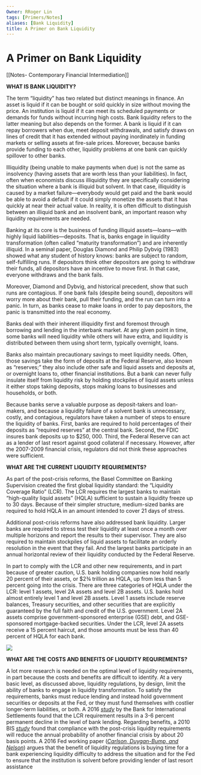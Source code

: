 ```yaml
---
Owner: RRoger Lin
tags: [Primers/Notes]
aliases: [Bank Liquidity]
title: A Primer on Bank Liquidity
---
```


# A Primer on Bank Liquidity

[[Notes- Contemporary Financial Intermediation]]

**WHAT IS BANK LIQUIDITY?**

The term “liquidity” has two related but distinct meanings in finance. An asset is liquid if it can be bought or sold quickly in size without moving the price. An institution is liquid if it can meet its scheduled payments or demands for funds without incurring high costs. Bank liquidity refers to the latter meaning but also depends on the former. A bank is liquid if it can repay borrowers when due,  meet deposit withdrawals,  and satisfy draws on lines of credit that it has extended without paying inordinately in funding markets or selling assets at fire-sale prices. Moreover,  because banks provide funding to each other,  liquidity problems at one bank can quickly spillover to other banks.

Illiquidity (being unable to make payments when due) is not the same as insolvency (having assets that are worth less than your liabilities). In fact,  often when economists discuss illiquidity they are specifically considering the situation where a bank is illiquid but solvent. In that case,  illiquidity is caused by a market failure—everybody would get paid and the bank would be able to avoid a default if it could simply monetize the assets that it has quickly at near their actual value. In reality,  it is often difficult to distinguish between an illiquid bank and an insolvent bank,  an important reason why liquidity requirements are needed.

Banking at its core is the business of funding illiquid assets—loans—with highly liquid liabilities—deposits. That is,  banks engage in liquidity transformation (often called “maturity transformation”) and are inherently illiquid. In a seminal paper,  Douglas Diamond and Philip Dybvig (1983) showed what any student of history knows: banks are subject to random,  self-fulfilling runs. If depositors think other depositors are going to withdraw their funds,  all depositors have an incentive to move first. In that case,  everyone withdraws and the bank fails.

Moreover,  Diamond and Dybvig,  and historical precedent,  show that such runs are contagious. If one bank fails (despite being sound),  depositors will worry more about their bank,  pull their funding,  and the run can turn into a panic. In turn,  as banks cease to make loans in order to pay depositors,  the panic is transmitted into the real economy.

Banks deal with their inherent illiquidity first and foremost through borrowing and lending in the interbank market. At any given point in time,  some banks will need liquidity while others will have extra,  and liquidity is distributed between them using short term,  typically overnight,  loans.

Banks also maintain precautionary savings to meet liquidity needs. Often,  those savings take the form of deposits at the Federal Reserve,  also known as “reserves;” they also include other safe and liquid assets and deposits at,  or overnight loans to,  other financial institutions. But a bank can never fully insulate itself from liquidity risk by holding stockpiles of liquid assets unless it either stops taking deposits,  stops making loans to businesses and households,  or both.

Because banks serve a valuable purpose as deposit-takers and loan-makers,  and because a liquidity failure of a solvent bank is unnecessary,  costly,  and contagious,  regulators have taken a number of steps to ensure the liquidity of banks. First,  banks are required to hold percentages of their deposits as “required reserves” at the central bank. Second,  the FDIC insures bank deposits up to $250,  000. Third,  the Federal Reserve can act as a lender of last resort against good collateral if necessary. However,  after the 2007-2009 financial crisis,  regulators did not think these approaches were sufficient.

**WHAT ARE THE CURRENT LIQUIDITY REQUIREMENTS?**

As part of the post-crisis reforms,  the Basel Committee on Banking Supervision created the first global liquidity standard: the “Liquidity Coverage Ratio” (LCR). The LCR requires the largest banks to maintain “high-quality liquid assets” (HQLA) sufficient to sustain a liquidity freeze up to 30 days. Because of their simpler structure,  medium-sized banks are required to hold HQLA in an amount intended to cover 21 days of stress.

Additional post-crisis reforms have also addressed bank liquidity. Larger banks are required to stress test their liquidity at least once a month over multiple horizons and report the results to their supervisor. They are also required to maintain stockpiles of liquid assets to facilitate an orderly resolution in the event that they fail. And the largest banks participate in an annual horizontal review of their liquidity conducted by the Federal Reserve.

In part to comply with the LCR and other new requirements,  and in part because of greater caution,  U.S. bank holding companies now hold nearly 20 percent of their assets,  or $2¾ trillion as HQLA,  up from less than 5 percent going into the crisis. There are three categories of HQLA under the LCR: level 1 assets,  level 2A assets and level 2B assets. U.S. banks hold almost entirely level 1 and level 2B assets. Level 1 assets include reserve balances,  Treasury securities,  and other securities that are explicitly guaranteed by the full faith and credit of the U.S. government. Level 2A assets comprise government-sponsored enterprise (GSE) debt,  and GSE-sponsored mortgage-backed securities. Under the LCR,  level 2A assets receive a 15 percent haircut,  and those amounts must be less than 40 percent of HQLA for each bank.

[![](https://bpi.com/wp-content/uploads/2019/08/HQLA-Calculations-1024x732.png)](https://bpi.com/wp-content/uploads/2019/08/HQLA-Calculations-1024x732.png)

**WHAT ARE THE COSTS AND BENEFITS OF LIQUIDITY REQUIREMENTS?**

A lot more research is needed on the optimal level of liquidity requirements,  in part because the costs and benefits are difficult to identify. At a very basic level,  as discussed above,  liquidity regulations,  by design,  limit the ability of banks to engage in liquidity transformation. To satisfy the requirements,  banks must reduce lending and instead hold government securities or deposits at the Fed,  or they must fund themselves with costlier longer-term liabilities,  or both. A 2016 [_study_](https://www.bis.org/bcbs/publ/wp30.pdf) by the Bank for International Settlements found that the LCR requirement results in a 3-6 percent permanent decline in the level of bank lending. Regarding benefits,  a 2010 BIS [_study_](https://www.bis.org/publ/bcbs173.pdf) found that compliance with the post-crisis liquidity requirements will reduce the annual probability of another financial crisis by about 20 basis points. A 2016 Fed working paper ([_Carlson,   Duygan-Bump,   and Nelson_](https://www.federalreserve.gov/econresdata/feds/2015/files/2015011pap.pdf)) argues that the benefit of liquidity regulations is buying time for a bank experiencing liquidity difficulty to address the situation and for the Fed to ensure that the institution is solvent before providing lender of last resort assistance